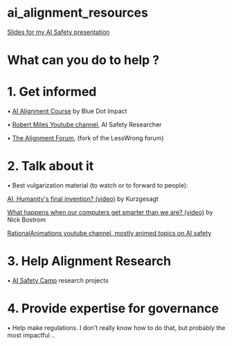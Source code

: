 # ai_alignment_resources

[Slides for my AI Safety presentation](slides_ai_safety.pdf)


# What can you do to help ?
 
# 1. Get informed
• [AI Alignment Course](https://bluedot.org/courses/alignment/1) by Blue Dot Impact

• [Robert Miles Youtube channel](https://www.youtube.com/@RobertMilesAI), AI Safety Researcher

• [The Alignment Forum](https://www.alignmentforum.org/), (fork of the LessWrong forum)

# 2. Talk about it
• Best vulgarization material (to watch or to forward to people):

[AI, Humanity's final invention? (video)](https://www.youtube.com/watch?v=fa8k8IQ1_X0) by Kurzgesagt

[What happens when our computers get smarter than we are? (video)](https://www.youtube.com/watch?v=MnT1xgZgkpk) by Nick Bostrom

[RationalAnimations youtube channel, mostly animed topics on AI safety](https://www.youtube.com/@RationalAnimations/videos)

# 3. Help Alignment Research
• [AI Safety Camp](https://www.aisafety.camp/) research projects

# 4. Provide expertise for governance
• Help make regulations. I don't really know how to do that, but probably the most impactful ..
